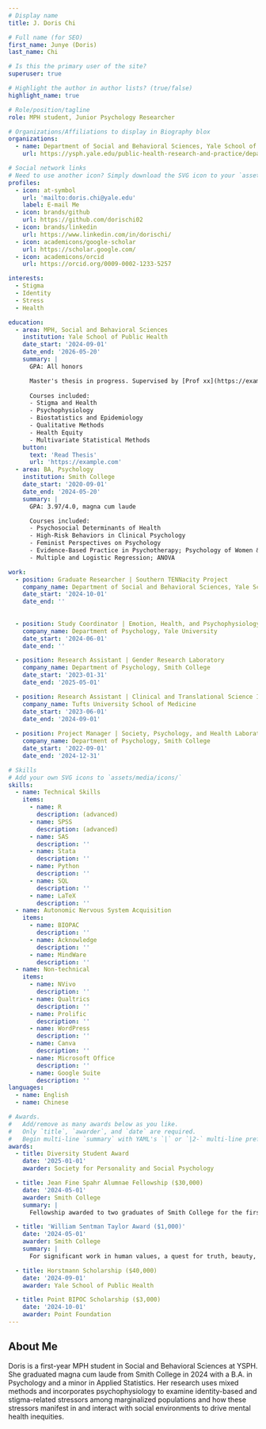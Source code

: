 ```yaml
---
# Display name
title: J. Doris Chi

# Full name (for SEO)
first_name: Junye (Doris)
last_name: Chi

# Is this the primary user of the site?
superuser: true

# Highlight the author in author lists? (true/false)
highlight_name: true

# Role/position/tagline
role: MPH student, Junior Psychology Researcher

# Organizations/Affiliations to display in Biography blox
organizations:
  - name: Department of Social and Behavioral Sciences, Yale School of Public Health
    url: https://ysph.yale.edu/public-health-research-and-practice/department-research/social-and-behavioral-sciences/

# Social network links
# Need to use another icon? Simply download the SVG icon to your `assets/media/icons/` folder.
profiles:
  - icon: at-symbol
    url: 'mailto:doris.chi@yale.edu'
    label: E-mail Me
  - icon: brands/github
    url: https://github.com/dorischi02
  - icon: brands/linkedin
    url: https://www.linkedin.com/in/dorischi/
  - icon: academicons/google-scholar
    url: https://scholar.google.com/
  - icon: academicons/orcid
    url: https://orcid.org/0009-0002-1233-5257

interests:
  - Stigma
  - Identity
  - Stress
  - Health

education:
  - area: MPH, Social and Behavioral Sciences
    institution: Yale School of Public Health
    date_start: '2024-09-01'
    date_end: '2026-05-20'
    summary: |
      GPA: All honors

      Master's thesis in progress. Supervised by [Prof xx](https://example.com). 
           
      Courses included:
      - Stigma and Health
      - Psychophysiology
      - Biostatistics and Epidemiology
      - Qualitative Methods 
      - Health Equity
      - Multivariate Statistical Methods
    button:
      text: 'Read Thesis'
      url: 'https://example.com'
  - area: BA, Psychology 
    institution: Smith College
    date_start: '2020-09-01'
    date_end: '2024-05-20'
    summary: |
      GPA: 3.97/4.0, magna cum laude

      Courses included:
      - Psychosocial Determinants of Health
      - High-Risk Behaviors in Clinical Psychology
      - Feminist Perspectives on Psychology
      - Evidence-Based Practice in Psychotherapy; Psychology of Women & Gender
      - Multiple and Logistic Regression; ANOVA

work:
  - position: Graduate Researcher | Southern TENNacity Project
    company_name: Department of Social and Behavioral Sciences, Yale School of Public Health
    date_start: '2024-10-01'
    date_end: ''
 
      
  - position: Study Coordinator | Emotion, Health, and Psychophysiology Lab
    company_name: Department of Psychology, Yale University
    date_start: '2024-06-01'
    date_end: ''

  - position: Research Assistant | Gender Research Laboratory
    company_name: Department of Psychology, Smith College
    date_start: '2023-01-31'
    date_end: '2025-05-01'

  - position: Research Assistant | Clinical and Translational Science Institute 
    company_name: Tufts University School of Medicine
    date_start: '2023-06-01'
    date_end: '2024-09-01'
      
  - position: Project Manager | Society, Psychology, and Health Laboratory 
    company_name: Department of Psychology, Smith College
    date_start: '2022-09-01'
    date_end: '2024-12-31'

# Skills
# Add your own SVG icons to `assets/media/icons/`
skills:
  - name: Technical Skills
    items:
      - name: R
        description: (advanced)
      - name: SPSS
        description: (advanced)
      - name: SAS
        description: ''
      - name: Stata
        description: ''
      - name: Python
        description: ''
      - name: SQL
        description: ''
      - name: LaTeX
        description: ''
  - name: Autonomic Nervous System Acquisition
    items:
      - name: BIOPAC
        description: ''
      - name: Acknowledge
        description: ''
      - name: MindWare
        description: ''
  - name: Non-technical
    items:
      - name: NVivo
        description: ''
      - name: Qualtrics
        description: ''
      - name: Prolific
        description: ''
      - name: WordPress
        description: ''
      - name: Canva
        description: ''
      - name: Microsoft Office
        description: ''
      - name: Google Suite
        description: ''
languages:
  - name: English
  - name: Chinese

# Awards.
#   Add/remove as many awards below as you like.
#   Only `title`, `awarder`, and `date` are required.
#   Begin multi-line `summary` with YAML's `|` or `|2-` multi-line prefix and indent 2 spaces below.
awards:
  - title: Diversity Student Award
    date: '2025-01-01'
    awarder: Society for Personality and Social Psychology

  - title: Jean Fine Spahr Alumnae Fellowship ($30,000)
    date: '2024-05-01'
    awarder: Smith College
    summary: |
      Fellowship awarded to two graduates of Smith College for the first year of graduate study

  - title: 'William Sentman Taylor Award ($1,000)'
    date: '2024-05-01'
    awarder: Smith College
    summary: |
      For significant work in human values, a quest for truth, beauty, and goodness in the arts and sciences. The only annual award given to one undergraduate by the Psychology Department.

  - title: Horstmann Scholarship ($40,000)
    date: '2024-09-01'
    awarder: Yale School of Public Health 

  - title: Point BIPOC Scholarship ($3,000)
    date: '2024-10-01'
    awarder: Point Foundation
---
```


## About Me

Doris is a first-year MPH student in Social and Behavioral Sciences at YSPH. She graduated magna cum laude from Smith College in 2024 with a B.A. in Psychology and a minor in Applied Statistics. Her research uses mixed methods and incorporates psychophysiology to examine identity-based and stigma-related stressors among marginalized populations and how these stressors manifest in and interact with social environments to drive mental health inequities.


